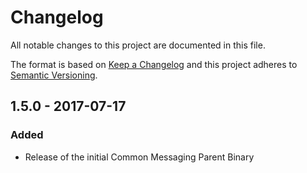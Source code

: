 # Changelog
All notable changes to this project are documented in this file.
 
The format is based on [Keep a Changelog](http://keepachangelog.com/)
and this project adheres to [Semantic Versioning](http://semver.org/).
 
## 1.5.0 - 2017-07-17

### Added
 - Release of the initial Common Messaging Parent Binary


